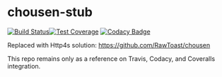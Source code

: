 # chousen-stub

[![Build Status](https://travis-ci.org/RawToast/chousen-play.svg?branch=master)](https://travis-ci.org/RawToast/chousen-play)[![Test Coverage](https://coveralls.io/repos/github/RawToast/chousen-play/badge.svg?branch=master)](https://coveralls.io/github/RawToast/chousen-play)
[![Codacy Badge](https://api.codacy.com/project/badge/Grade/82818fcee85240369686e4131d4382d6)](https://www.codacy.com/app/RawToast/chousen-play?utm_source=github.com&amp;utm_medium=referral&amp;utm_content=RawToast/chousen-play&amp;utm_campaign=Badge_Grade)

Replaced with Http4s solution: https://github.com/RawToast/chousen

This repo remains only as a reference on Travis, Codacy, and Coveralls integration.
